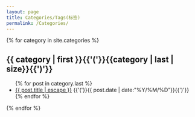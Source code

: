 ```yaml
---
layout: page
title: Categories/Tags(标签)
permalink: /Categories/
---
```


{% for category in site.categories %}
<h2>{{ category | first }}{{'('}}{{category | last | size}}{{')'}}</h2>
<ul class="arc-list">
    {% for post in category.last %}
        <li><a class="post-link" href="{{ post.url | relative_url }}">{{ post.title | escape }}</a>
        {{'('}}{{ post.date | date:"%Y/%M/%D"}}{{')'}}</li>
    {% endfor %}
</ul>
{% endfor %}
